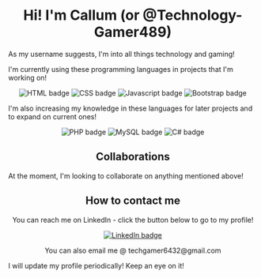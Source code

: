 <h1 align="center">Hi! I'm Callum (or @Technology-Gamer489)</h1>
<p>As my username suggests, I'm into all things technology and gaming!</p>

<p>I'm currently using these programming languages in projects that I'm working on!</p>
<div align="center">
  <img alt="HTML badge" src="https://img.shields.io/badge/HTML-orange?style=flat&logoSize=auto">
  <img alt="CSS badge" src="https://img.shields.io/badge/CSS-blue?style=flat&logoSize=auto">
  <img alt="Javascript badge" src="https://img.shields.io/badge/Javascript-yellow?style=flat&logo=Javascript&logoColor=%23000000&logoSize=auto">
  <img alt="Bootstrap badge" src="https://img.shields.io/badge/Bootstrap-purple?logo=Bootstrap&logoColor=white&logoSize=auto">
</div>
<p>I'm also increasing my knowledge in these languages for later projects and to expand on current ones!</p>
<div align="center">
  <img alt="PHP badge" src="https://img.shields.io/badge/php-darkblue?style=flat&logo=PHP&logoColor=%23fff&logoSize=auto">
  <img alt="MySQL badge" src="https://img.shields.io/badge/MySQL-black?style=flat&logo=MySQL&logoColor=%23fff&logoSize=auto">
  <img alt="C# badge" src="https://img.shields.io/badge/C%23-darkgreen?style=flat&logoSize=auto">
</div>

<h2 align="center">Collaborations</h2>
<p>At the moment, I'm looking to collaborate on anything mentioned above!</p>

<h2 align="center">How to contact me</h2>
<div align="center">
  <p>You can reach me on LinkedIn - click the button below to go to my profile!</p>
  <a href="https://www.linkedin.com/in/callum-tech-gamer"><img alt="LinkedIn badge" src="https://img.shields.io/badge/LinkedIn-blue?style=flat&logo=LinkedIn&logoColor=while&logoSize=auto"></a>
  <br>
  <p>You can also email me @ techgamer6432@gmail.com</p>
</div>

<p>I will update my profile periodically! Keep an eye on it!</p>

<!--
- 😄 Pronouns: He/Him
- ⚡ Fun fact: I'm a massive car nerd and I've been able to name cars since I was 3 years old!
-->

<!---
Technology-Gamer489/Technology-Gamer489 is a ✨ special ✨ repository because its `README.md` (this file) appears on your GitHub profile.
You can click the Preview link to take a look at your changes.
--->
